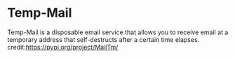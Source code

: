 # Temp-Mail
Temp-Mail is a disposable email service that allows you to receive email at a temporary address that self-destructs after a certain time elapses.
credit:https://pypi.org/project/MailTm/
